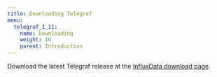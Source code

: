 ```yaml
---
title: Downloading Telegraf
menu:
  telegraf_1_11:
    name: Downloading
    weight: 10
    parent: Introduction
---
```




Download the latest Telegraf release at the [InfluxData download page](https://portal.influxdata.com/downloads).
